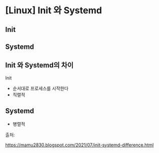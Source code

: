 # [Linux] Init 와 Systemd 

## Init

## Systemd

## Init 와 Systemd의 차이 

Init 
- 순서대로 프로세스를 시작한다 
- 직렬적

Systemd
- 
- 병렬적


출처:

https://mamu2830.blogspot.com/2021/07/init-systemd-difference.html